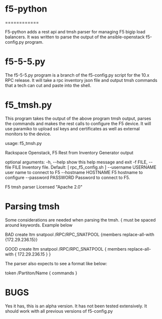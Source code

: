 # f5-python
============

F5-python adds a rest api and tmsh parser for managing F5 bigip load balancers. It was written
to parse the output of the ansible-openstack f5-config.py program.

f5-5-5.py
=========
The f5-5-5.py program is a branch of the f5-config.py script for the 10.x RPC release. It will take
a rpc inventory json file and output tmsh commands that a tech can cut and paste into the shell.


f5_tmsh.py
==========
This program takes the output of the above program tmsh output, parses the commands and makes the rest calls
to configure the F5 device. It will use paramiko to upload ssl keys and certificates as well as external monitors
to the device.

usage: f5_tmsh.py

Rackspace Openstack, F5 Rest from Inventory Generator output

optional arguments:
  -h, --help            show this help message and exit
  -f FILE, --file FILE  Inventory file. Default: [ rpc_f5_config.sh ]
  --username USERNAME   user name to connect to F5
  --hostname HOSTNAME   F5 hostname to configure
  --password PASSWORD   Password to connect to F5.

F5 tmsh parser Licensed "Apache 2.0"


Parsing tmsh
=============

Some considerations are needed when parsing the tmsh. { must be spaced around keywords.
Example below

BAD
create ltm snatpool /RPC/RPC_SNATPOOL {members replace-all-with {172.29.236.15}}

GOOD
create ltm snatpool /RPC/RPC_SNATPOOL { members replace-all-with { 172.29.236.15 } }

The parser also expects to see a format like below:

token /Partiton/Name { commands }

BUGS
====

Yes it has, this is an alpha version. It has not been tested extensively. It should work with all previous versions
of f5-config.py
